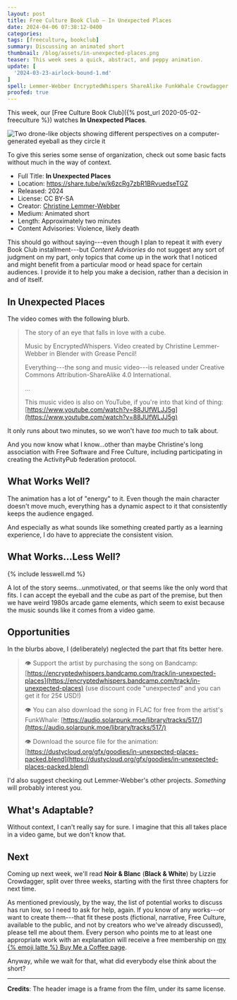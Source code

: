 ```yaml
---
layout: post
title: Free Culture Book Club — In Unexpected Places
date: 2024-04-06 07:38:12-0400
categories:
tags: [freeculture, bookclub]
summary: Discussing an animated short
thumbnail: /blog/assets/in-unexpected-places.png
teaser: This week sees a quick, abstract, and peppy animation.
update: [
  '2024-03-23-airlock-bound-1.md'
]
spell: Lemmer-Webber EncryptedWhispers ShareAlike FunkWhale Crowdagger
proofed: true
---
```


This week, our [Free Culture Book Club]({% post_url 2020-05-02-freeculture %}) watches **In Unexpected Places**.

![Two drone-like objects showing different perspectives on a computer-generated eyeball as they circle it](/blog/assets/in-unexpected-places.png "Having something else look at the eye makes a mildly interesting twist")

To give this series some sense of organization, check out some basic facts without much in the way of context.

 * Full Title:  **In Unexpected Places**
 * Location:  <https://share.tube/w/k6zcRg7zbR1BRvuedseTGZ>
 * Released:  2024
 * License:  CC BY-SA
 * Creator:  [Christine Lemmer-Webber](https://dustycloud.org/)
 * Medium:  Animated short
 * Length:  Approximately two minutes
 * Content Advisories:  Violence, likely death

This should go without saying---even though I plan to repeat it with every Book Club installment---but *Content Advisories* do not suggest any sort of judgment on my part, only topics that come up in the work that I noticed and might benefit from a particular mood or head space for certain audiences.  I provide it to help you make a decision, rather than a decision in and of itself.

## In Unexpected Places

The video comes with the following blurb.

 > The story of an eye that falls in love with a cube.
 >
 > Music by EncryptedWhispers. Video created by Christine Lemmer-Webber in Blender with Grease Pencil!
 >
 > Everything---the song and music video---is released under Creative Commons Attribution-ShareAlike 4.0 International.
 >
 > ...
 >
 > This music video is also on YouTube, if you're into that kind of thing: [https://www.youtube.com/watch?v=88JUfWLJJ5g](https://www.youtube.com/watch?v=88JUfWLJJ5g)

It only runs about two minutes, so we won't have *too* much to talk about.

And you now know what I know...other than maybe Christine's long association with Free Software and Free Culture, including participating in creating the ActivityPub federation protocol.

## What Works Well?

The animation has a lot of "energy" to it.  Even though the main character doesn't move much, everything has a dynamic aspect to it that consistently keeps the audience engaged.

And especially as what sounds like something created partly as a learning experience, I do have to appreciate the consistent vision.

## What Works...Less Well?

{% include lesswell.md %}

A lot of the story seems...unmotivated, or that seems like the only word that fits.  I can accept the eyeball and the cube as part of the premise, but then we have weird 1980s arcade game elements, which seem to exist because the music sounds like it comes from a video game.

## Opportunities

In the blurbs above, I (deliberately) neglected the part that fits better here.

 > 👁️ Support the artist by purchasing the song on Bandcamp: [https://encryptedwhispers.bandcamp.com/track/in-unexpected-places](https://encryptedwhispers.bandcamp.com/track/in-unexpected-places) (use discount code "unexpected" and you can get it for 25¢ USD!)  
 >
 > 👁️ You can also download the song in FLAC for free from the artist's FunkWhale: [https://audio.solarpunk.moe/library/tracks/517/](https://audio.solarpunk.moe/library/tracks/517/)  
 >
 > 👁️ Download the source file for the animation: [https://dustycloud.org/gfx/goodies/in-unexpected-places-packed.blend](https://dustycloud.org/gfx/goodies/in-unexpected-places-packed.blend)

I'd also suggest checking out Lemmer-Webber's other projects.  *Something* will probably interest you.

## What's Adaptable?

Without context, I can't really say for sure.  I imagine that this all takes place in a video game, but we don't know that.

## Next

Coming up next week, we'll read **Noir & Blanc** (**Black & White**) by Lizzie Crowdagger, split over three weeks, starting with the first three chapters for next time.

As mentioned previously, by the way, the list of potential works to discuss has run low, so I need to ask for help, again.  If you know of any works---or want to create them---that fit these posts (fictional, narrative, Free Culture, available to the public, and not by creators who we've already discussed), please tell me about them.  Every person who points me to at least one appropriate work with an explanation will receive a free membership on [my {% emoji latte %} Buy Me a Coffee page](https://buymeacoffee.com/jcolag).

Anyway, while we wait for that, what did everybody else think about the short?

* * *

**Credits**:  The header image is a frame from the film, under its same license.
